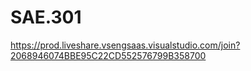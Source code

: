 # SAE.301
https://prod.liveshare.vsengsaas.visualstudio.com/join?2068946074BBE95C22CD552576799B358700
